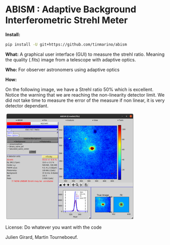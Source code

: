 # ABISM : Adaptive Background Interferometric Strehl Meter


__Install:__
```sh
pip install -U git+https://github.com/tinmarino/abism 
```

__What:__
A graphical user interface (GUI) to measure the strehl ratio.
Meaning the quality (.fits) image from a telescope with adaptive optics.


__Who:__
For observer astronomers using adaptive optics

__How:__

On the following image, we have a Strehl ratio 50% which is excellent.
Notice the warning that we are reaching the non-linearity detector limit.
We did not take time to measure the error of the measure if non linear, it is very detector dependant.


<img  align="center" width=80% src="./abism/doc/abism_v0.900.png">


License: Do whatever you want with the code

Julien Girard, Martin Tourneboeuf.
